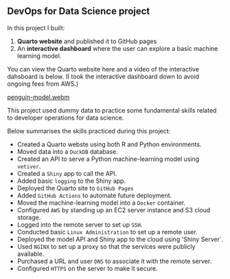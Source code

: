 ## DevOps for Data Science project

In this project I built:
1. **Quarto website** and published it to GitHub pages
2. An **interactive dashboard** where the user can explore a basic machine learning model.

You can view the Quarto website here and a video of the interactive dahsboard is below. (I took the interactive dashboard down to avoid ongoing fees from AWS.)

[penguin-model.webm](https://github.com/jhicks2306/do4ds-labs/assets/45722942/a973d73a-b1d3-4808-a056-32f215b3a79d)

This project used dummy data to practice some fundamental skills related to developer operations for data science.

Below summarises the skills practiced during this project:
- Created a Quarto webste using both R and Python environments.
- Moved data into a `DuckDB` database.
- Created an API to serve a Python machine-learning model using `vetiver`.
- Created a `Shiny` app to call the API.
- Added basic `logging` to the Shiny app.
- Deployed the Quarto site to `GitHub Pages`
- Added `GitHub Actions` to automate future deployment.
- Moved the machine-learning model into a `Docker` container.
- Configured `AWS` by standing up an EC2 server instance and S3 cloud storage.
- Logged into the remote server to set up `SSH`.
- Conducted basic `Linux Administration` to set up a remote user.
- Deployed the model API and Shiny app to the cloud using 'Shiny Server`.
- Used `NGINX` to set up a proxy so that the services were publicly available.
- Purchased a URL and user `DNS` to associate it with the remote server.
- Configured `HTTPS` on the server to make it secure.




